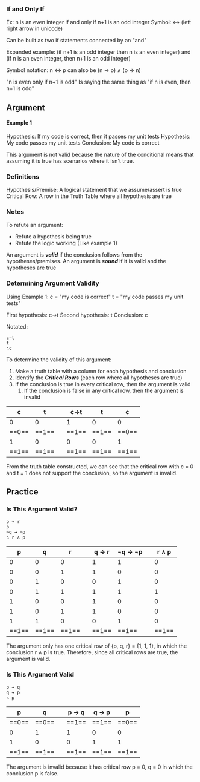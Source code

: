 ### If and Only If
Ex: n is an even integer if and only if n+1 is an odd integer
Symbol: ↔ (left right arrow in unicode)

Can be built as two if statements connected by an "and"

Expanded example:
(if n+1 is an odd integer then n is an even integer) and (if n is an even integer, then n+1 is an odd integer)

Symbol notation:
n ↔ p
can also be
(n → p) ∧ (p → n)

"n is even only if n+1 is odd" 
Is saying the same thing as
"if n is even, then n+1 is odd"

## Argument
#### Example 1
Hypothesis: If my code is correct, then it passes my unit tests
Hypothesis: My code passes my unit tests
Conclusion: My code is correct

This argument is not valid because the nature of the conditional means that assuming it is true has scenarios where it isn't true.

### Definitions
Hypothesis/Premise: A logical statement that we assume/assert is true
Critical Row: A row in the Truth Table where all hypothesis are true

### Notes
To refute an argument:
* Refute a hypothesis being true
* Refute the logic working (Like example 1)

An argument is ***valid*** if the conclusion follows from the hypotheses/premises.
An argument is ***sound*** if it is valid and the hypotheses are true

### Determining Argument Validity
Using Example 1:
c = "my code is correct"
t = "my code passes my unit tests"

First hypothesis: c→t
Second hypothesis: t
Conclusion: c

Notated:
```
c→t
t
∴c
```

To determine the validity of this argument:

1. Make a truth table with a column for each hypothesis and conclusion
2. Identify the ***Critical Rows*** (each row where all hypotheses are true)
3. If the conclusion is true in every critical row, then the argument is valid
	1. If the conclusion is false in any critical row, then the argument is invalid

| c     | t     |     | c→t   | t     | c     |
| ----- | ----- | --- | ----- | ----- | ----- |
| 0     | 0     |     | 1     | 0     | 0     |
| ==0== | ==1== |     | ==1== | ==1== | ==0== |
| 1     | 0     |     | 0     | 0     | 1     |
| ==1==     | ==1==     |     | ==1==     | ==1==     | ==1==     |
From the truth table constructed, we can see that the critical row with c = 0 and t = 1 does not support the conclusion, so the argument is invalid.

## Practice
### Is This Argument Valid?
```
p → r
p
¬q → ¬p
∴ r ∧ p
```


| p     | q     | r     |     | q → r | ¬q → ¬p |     | r ∧ p |
| ----- | ----- | ----- | --- | ----- | ------- | --- | ----- |
| 0     | 0     | 0     |     | 1     | 1       |     | 0     |
| 0     | 0     | 1     |     | 1     | 0       |     | 0     |
| 0     | 1     | 0     |     | 0     | 1       |     | 0     |
| 0     | 1     | 1     |     | 1     | 1       |     | 1     |
| 1     | 0     | 0     |     | 1     | 0       |     | 0     |
| 1     | 0     | 1     |     | 1     | 0       |     | 0     |
| 1     | 1     | 0     |     | 0     | 1       |     | 0     |
| ==1== | ==1== | ==1== |     | ==1== | ==1==   |     | ==1== |
The argument only has one critical row of {p, q, r} = {1, 1, 1}, in which the conclusion r ∧ p is true. Therefore, since all critical rows are true, the argument is valid.

### Is This Argument Valid
```
p → q
q → p
∴ p
```


| p     | q     |     | p → q | q → p | p     |
| ----- | ----- | --- | ----- | ----- | ----- |
| ==0== | ==0== |     | ==1== | ==1== | ==0== |
| 0     | 1     |     | 1     | 0     | 0     |
| 1     | 0     |     | 0     | 1     | 1     |
| ==1== | ==1== |     | ==1== | ==1== | ==1== |
The argument is invalid because it has critical row p = 0, q = 0 in which the conclusion p is false.
